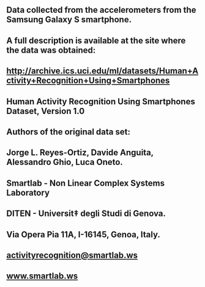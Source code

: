 ## Data collected from the accelerometers from the Samsung Galaxy S smartphone. 
## A full description is available at the site where the data was obtained:
## http://archive.ics.uci.edu/ml/datasets/Human+Activity+Recognition+Using+Smartphones
## Human Activity Recognition Using Smartphones Dataset, Version 1.0
## Authors of the original data set:
## Jorge L. Reyes-Ortiz, Davide Anguita, Alessandro Ghio, Luca Oneto.
## Smartlab - Non Linear Complex Systems Laboratory
## DITEN - Universit‡ degli Studi di Genova.
## Via Opera Pia 11A, I-16145, Genoa, Italy.
## activityrecognition@smartlab.ws
## www.smartlab.ws

